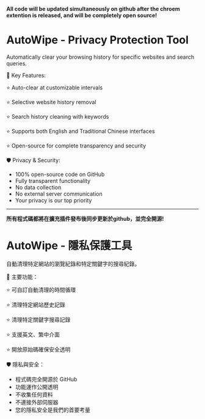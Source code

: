 **All code will be updated simultaneously on github after the chroem extention is released, and will be completely open source!**

# AutoWipe - Privacy Protection Tool
Automatically clear your browsing history for specific websites and search queries.

🤩 Key Features:

⭐️ Auto-clear at customizable intervals

⭐️ Selective website history removal

⭐️ Search history cleaning with keywords

⭐️ Supports both English and Traditional Chinese interfaces

⭐️ Open-source for complete transparency and security

🛡️ Privacy & Security:
- 100% open-source code on GitHub
- Fully transparent functionality
- No data collection
- No external server communication
- Your privacy is our top priority

---
**所有程式碼都將在擴充插件發布後同步更新於github，並完全開源!**

# AutoWipe - 隱私保護工具
自動清理特定網站的瀏覽紀錄和特定關鍵字的搜尋紀錄。

🤩 主要功能：

⭐️ 可自訂自動清理的時間循環

⭐️ 清理特定網站歷史記錄

⭐️ 清理特定關鍵字搜尋記錄

⭐️ 支援英文、繁中介面

⭐️ 開放原始碼確保安全透明

🛡️ 隱私與安全：
- 程式碼完全開源於 GitHub
- 功能運作公開透明
- 不收集任何資料
- 不連接外部伺服器
- 您的隱私安全是我們的首要考量
